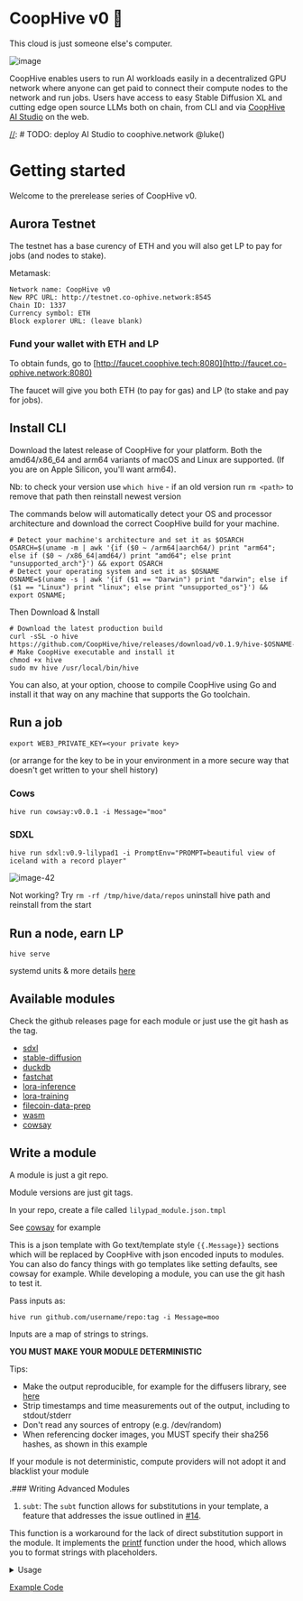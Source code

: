 # CoopHive v0 🍃

This cloud is just someone else's computer.

![image](https://github.com/CoopHive/hive/assets/264658/d91dad9a-ca46-43d4-a94b-d33454efc7ae)

CoopHive enables users to run AI workloads easily in a decentralized GPU network where anyone can get paid to connect
their compute nodes to the network and run jobs. Users have access to easy Stable Diffusion XL and cutting edge open
source LLMs both on chain, from CLI and via [CoopHive AI Studio](https://coophive.network) on the web.

[//]: # TODO: deploy AI Studio to coophive.network @luke()

# Getting started

Welcome to the prerelease series of CoopHive v0.

## Aurora Testnet

The testnet has a base curency of ETH and you will also get LP to pay for jobs (and nodes to stake).

Metamask:

```
Network name: CoopHive v0
New RPC URL: http://testnet.co-ophive.network:8545
Chain ID: 1337
Currency symbol: ETH
Block explorer URL: (leave blank)
```

### Fund your wallet with ETH and LP

[//]: # (TODO: rebrand to coophive.tech @luke)
To obtain funds, go to [http://faucet.coophive.tech:8080](http://faucet.co-ophive.network:8080)

The faucet will give you both ETH (to pay for gas) and LP (to stake and pay for jobs).

## Install CLI

Download the latest release of CoopHive for your platform. Both the amd64/x86_64 and arm64 variants of macOS and Linux
are supported. (If you are on Apple Silicon, you'll want arm64).

Nb:  to check your version use ```which hive``` - if an old version run ```rm <path>``` to remove that path then
reinstall newest version

The commands below will automatically detect your OS and processor architecture and download the correct CoopHive build
for your machine.

```
# Detect your machine's architecture and set it as $OSARCH
OSARCH=$(uname -m | awk '{if ($0 ~ /arm64|aarch64/) print "arm64"; else if ($0 ~ /x86_64|amd64/) print "amd64"; else print "unsupported_arch"}') && export OSARCH
# Detect your operating system and set it as $OSNAME
OSNAME=$(uname -s | awk '{if ($1 == "Darwin") print "darwin"; else if ($1 == "Linux") print "linux"; else print "unsupported_os"}') && export OSNAME;
```

Then Download & Install

```
# Download the latest production build
curl -sSL -o hive https://github.com/CoopHive/hive/releases/download/v0.1.9/hive-$OSNAME-$OSARCH
# Make CoopHive executable and install it
chmod +x hive
sudo mv hive /usr/local/bin/hive
```

You can also, at your option, choose to compile CoopHive using Go and install it that way on any machine that supports
the Go toolchain.

## Run a job

```
export WEB3_PRIVATE_KEY=<your private key>
```

(or arrange for the key to be in your environment in a more secure way that doesn't get written to your shell history)

### Cows

```
hive run cowsay:v0.0.1 -i Message="moo"
```

### SDXL

```
hive run sdxl:v0.9-lilypad1 -i PromptEnv="PROMPT=beautiful view of iceland with a record player"
```

![image-42](https://github.com/CoopHive/hive/assets/264658/d48bb897-79a0-4f3a-b938-e85a8cfa3f0e)

Not working?
Try ```rm -rf /tmp/hive/data/repos``` uninstall hive path and reinstall from the start

## Run a node, earn LP

```
hive serve
```

systemd units & more details [here](https://github.com/CoopHive/hive/tree/main/ops)

## Available modules

Check the github releases page for each module or just use the git hash as the tag.

* [sdxl](https://github.com/CoopHive/hive-module-sdxl)
* [stable-diffusion](https://github.com/CoopHive/hive-module-stable-diffusion)
* [duckdb](https://github.com/CoopHive/hive-module-duckdb)
* [fastchat](https://github.com/CoopHive/hive-module-fastchat)
* [lora-inference](https://github.com/CoopHive/hive-module-lora-inference)
* [lora-training](https://github.com/CoopHive/hive-module-lora-training)
* [filecoin-data-prep](https://github.com/CoopHive/hive-module-filecoin-data-prep)
* [wasm](https://github.com/CoopHive/hive-module-wasm)
* [cowsay](https://github.com/CoopHive/hive-module-cowsay)

## Write a module

A module is just a git repo.

Module versions are just git tags.

In your repo, create a file called `lilypad_module.json.tmpl`

See [cowsay](https://github.com/CoopHive/hive-module-cowsay) for example

This is a json template with Go text/template style `{{.Message}}` sections which will be replaced by CoopHive with json
encoded inputs to modules. You can also do fancy things with go templates like setting defaults, see cowsay for example.
While developing a module, you can use the git hash to test it.

Pass inputs as:

```
hive run github.com/username/repo:tag -i Message=moo
```

Inputs are a map of strings to strings.

**YOU MUST MAKE YOUR MODULE DETERMINISTIC**

Tips:

* Make the output reproducible, for example for the diffusers library,
  see [here](https://huggingface.co/docs/diffusers/using-diffusers/reproducibility)
* Strip timestamps and time measurements out of the output, including to stdout/stderr
* Don't read any sources of entropy (e.g. /dev/random)
* When referencing docker images, you MUST specify their sha256 hashes, as shown in this example

If your module is not deterministic, compute providers will not adopt it and blacklist your module

.### Writing Advanced Modules

1. `subt`:
   The `subt` function allows for substitutions in your template, a feature that addresses the issue outlined
   in [#14](https://github.com/CoopHive/hive/issues/14).

This function is a workaround for the lack of direct substitution support in the module. It implements
the [printf](https://pkg.go.dev/text/template#Template.Funcs) function under the hood, which allows you to format
strings with placeholders.

<details>
  <summary> 
    Usage   
  </summary>
    The `subt` function can be used in the same way as the `printf` function in Go. You pass in a format string, followed by values that correspond to the placeholders in the format string.
    ```
    const templateText = `
    {{ subt "Hello %s" .name }}
    `
    ```
</details>

[Example Code](https://go.dev/play/p/oBgc2Cetug3)

